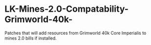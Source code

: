 # LK-Mines-2.0-Compatability-Grimworld-40k-
Patches that will add resources from Grimworld 40k Core Imperialis to mines 2.0 bills if installed.
